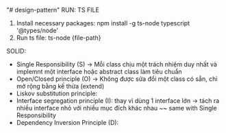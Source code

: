 "# design-pattern"
RUN: TS FILE

1. Install necessary packages: npm install -g ts-node typescript '@types/node'
2. Run ts file: ts-node {file-path}

SOLID:

-   Single Responsibility (S) -> Mỗi class chịu một trách nhiệm duy nhất và implemnt một interface hoặc abstract class làm tiêu chuẩn
-   Open/Closed principle (O) -> Không được sửa đổi một class có sẵn, chỉ mở rộng bằng kế thừa (extend)
-   Liskov substitution principle:
-   Interface segregation principle (I): thay vì dùng 1 interface lớn -> tách ra nhiều interface nhỏ với nhiều mục đích khác nhau ~~ same with Single Responsibility
- Dependency Inversion Principle (D): 

